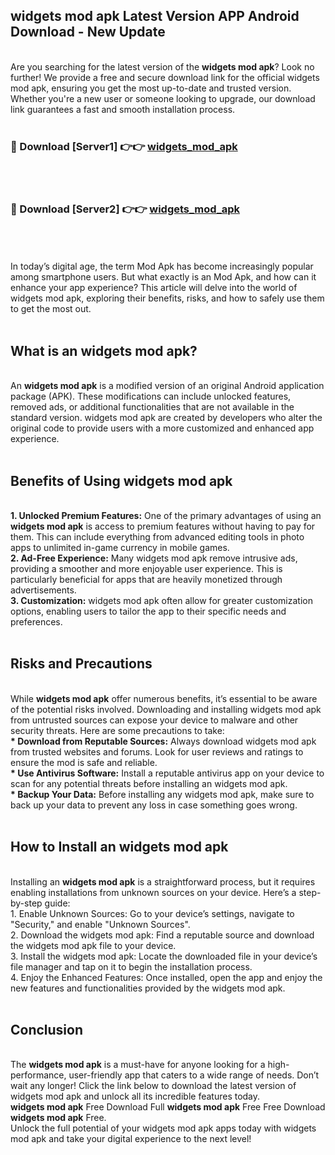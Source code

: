 ## widgets mod apk Latest Version APP Android Download - New Update
<br>
Are you searching for the latest version of the <strong>widgets mod apk</strong>? Look no further! We provide a free and secure download link for the official widgets mod apk, ensuring you get the most up-to-date and trusted version. Whether you're a new user or someone looking to upgrade, our download link guarantees a fast and smooth installation process.
<br>
<br>
<h3>🔴 Download [Server1] 👉👉 <a href="https://modyolo.store/widgets+mod+apk">widgets_mod_apk</a></h3><br>
<br>
<h3>🔴 Download [Server2] 👉👉 <a href="https://modyolo.store/widgets+mod+apk">widgets_mod_apk</a></h3><br>
<br>
<br>
In today’s digital age, the term Mod Apk has become increasingly popular among smartphone users. But what exactly is an Mod Apk, and how can it enhance your app experience? This article will delve into the world of widgets mod apk, exploring their benefits, risks, and how to safely use them to get the most out.
<br>
<br>
<h2>What is an widgets mod apk?</h2>
<br>
An <strong>widgets mod apk</strong> is a modified version of an original Android application package (APK). These modifications can include unlocked features, removed ads, or additional functionalities that are not available in the standard version. widgets mod apk are created by developers who alter the original code to provide users with a more customized and enhanced app experience.
<br>
<br>
<h2>Benefits of Using widgets mod apk</h2>
<br>
<strong> 1. Unlocked Premium Features:</strong> One of the primary advantages of using an <strong>widgets mod apk</strong> is access to premium features without having to pay for them. This can include everything from advanced editing tools in photo apps to unlimited in-game currency in mobile games.
<br>
<strong> 2. Ad-Free Experience:</strong> Many widgets mod apk remove intrusive ads, providing a smoother and more enjoyable user experience. This is particularly beneficial for apps that are heavily monetized through advertisements.
<br>
<strong> 3. Customization:</strong> widgets mod apk often allow for greater customization options, enabling users to tailor the app to their specific needs and preferences.
<br>
<br>
<h2>Risks and Precautions</h2>
<br>
While <strong>widgets mod apk</strong> offer numerous benefits, it’s essential to be aware of the potential risks involved. Downloading and installing widgets mod apk from untrusted sources can expose your device to malware and other security threats. Here are some precautions to take:
<br>
<strong> * Download from Reputable Sources:</strong> Always download widgets mod apk from trusted websites and forums. Look for user reviews and ratings to ensure the mod is safe and reliable.
<br>
<strong> * Use Antivirus Software:</strong> Install a reputable antivirus app on your device to scan for any potential threats before installing an widgets mod apk.
<br>
<strong> * Backup Your Data:</strong> Before installing any widgets mod apk, make sure to back up your data to prevent any loss in case something goes wrong.
<br>
<br>
<h2>How to Install an widgets mod apk</h2>
<br>
Installing an <strong>widgets mod apk</strong> is a straightforward process, but it requires enabling installations from unknown sources on your device. Here’s a step-by-step guide:
<br>
 1. Enable Unknown Sources: Go to your device’s settings, navigate to "Security," and enable "Unknown Sources".
<br>
 2. Download the widgets mod apk: Find a reputable source and download the widgets mod apk file to your device.
<br>
 3. Install the widgets mod apk: Locate the downloaded file in your device’s file manager and tap on it to begin the installation process.
<br>
 4. Enjoy the Enhanced Features: Once installed, open the app and enjoy the new features and functionalities provided by the widgets mod apk.
<br>
<br>
<h2><strong>Conclusion</strong></h2>
<br>
The <strong>widgets mod apk</strong> is a must-have for anyone looking for a high-performance, user-friendly app that caters to a wide range of needs. Don’t wait any longer! Click the link below to download the latest version of widgets mod apk and unlock all its incredible features today.
<br>
<strong>widgets mod apk</strong> Free Download Full <strong>widgets mod apk</strong> Free Free Download <strong>widgets mod apk</strong> Free.
<br>
Unlock the full potential of your widgets mod apk apps today with widgets mod apk and take your digital experience to the next level!